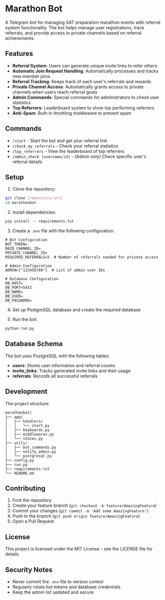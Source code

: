 # Marathon Bot

A Telegram bot for managing SAT preparation marathon events with referral system functionality. The bot helps manage user registrations, track referrals, and provide access to private channels based on referral achievements.

## Features

- **Referral System**: Users can generate unique invite links to refer others
- **Automatic Join Request Handling**: Automatically processes and tracks new member joins
- **Referral Tracking**: Keeps track of each user's referrals and rewards
- **Private Channel Access**: Automatically grants access to private channels when users reach referral goals
- **Admin Commands**: Special commands for administrators to check user statistics
- **Top Referrers**: Leaderboard system to show top performing referrers
- **Anti-Spam**: Built-in throttling middleware to prevent spam

## Commands

- `/start` - Start the bot and get your referral link
- `/check_my_referrals` - Check your referral statistics
- `/top_referrers` - View the leaderboard of top referrers
- `/admin_check [username/id]` - (Admin only) Check specific user's referral details

## Setup

1. Clone the repository:
```bash
git clone [repository-url]
cd marathonbot
```

2. Install dependencies:
```bash
pip install -r requirements.txt
```

3. Create a `.env` file with the following configuration:
```env
# Bot Configuration
BOT_TOKEN=
MAIN_CHANNEL_ID=
PRIVATE_CHANNEL_ID=
REQUIRED_REFERRALS=5  # Number of referrals needed for private access

# Admin Configuration
ADMIN=["123456789"]  # List of admin user IDs

# Database Configuration
DB_HOST=
DB_PORT=5432
DB_NAME=
DB_USER=
DB_PASSWORD=
```

4. Set up PostgreSQL database and create the required database

5. Run the bot:
```bash
python run.py
```

## Database Schema

The bot uses PostgreSQL with the following tables:

- **users**: Stores user information and referral counts
- **invite_links**: Tracks generated invite links and their usage
- **referrals**: Records all successful referrals

## Development

The project structure:
```
marathonbot/
├── app/
│   ├── handlers/
│   │   └── start.py
│   ├── keyboards.py
│   ├── middlewares.py
│   └── states.py
├── utils/
│   ├── bot_commands.py
│   ├── notify_admin.py
│   └── postgresql.py
├── config.py
├── run.py
├── requirements.txt
└── README.md
```

## Contributing

1. Fork the repository
2. Create your feature branch (`git checkout -b feature/AmazingFeature`)
3. Commit your changes (`git commit -m 'Add some AmazingFeature'`)
4. Push to the branch (`git push origin feature/AmazingFeature`)
5. Open a Pull Request

## License

This project is licensed under the MIT License - see the LICENSE file for details.

## Security Notes

- Never commit the `.env` file to version control
- Regularly rotate bot tokens and database credentials
- Keep the admin list updated and secure
